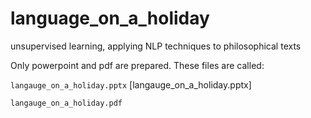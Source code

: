 # language_on_a_holiday
unsupervised learning, applying NLP techniques to philosophical texts


Only powerpoint and pdf are prepared.  These files are called:

`langauge_on_a_holiday.pptx` [langauge_on_a_holiday.pptx]

`langauge_on_a_holiday.pdf`
